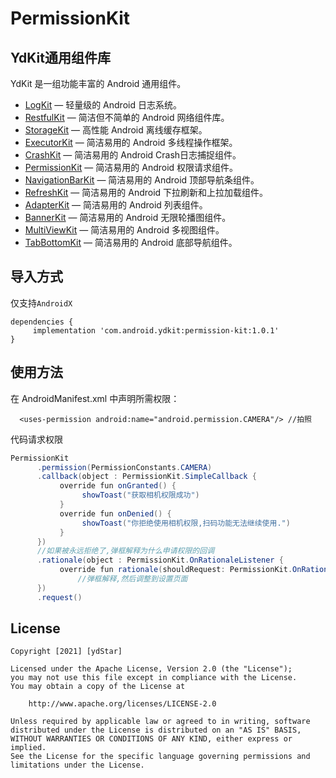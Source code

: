 # PermissionKit

## YdKit通用组件库
YdKit 是一组功能丰富的 Android 通用组件。

* [LogKit](https://github.com/ydstar/LogKit) — 轻量级的 Android 日志系统。
* [RestfulKit](https://github.com/ydstar/RestfulKit) — 简洁但不简单的 Android 网络组件库。
* [StorageKit](https://github.com/ydstar/StorageKit) — 高性能 Android 离线缓存框架。
* [ExecutorKit](https://github.com/ydstar/ExecutorKit) — 简洁易用的 Android 多线程操作框架。
* [CrashKit](https://github.com/ydstar/CrashKit) — 简洁易用的 Android Crash日志捕捉组件。
* [PermissionKit](https://github.com/ydstar/PermissionKit) — 简洁易用的 Android 权限请求组件。
* [NavigationBarKit](https://github.com/ydstar/NavigationBarKit) — 简洁易用的 Android 顶部导航条组件。
* [RefreshKit](https://github.com/ydstar/RefreshKit) — 简洁易用的 Android 下拉刷新和上拉加载组件。
* [AdapterKit](https://github.com/ydstar/AdapterKit) — 简洁易用的 Android 列表组件。
* [BannerKit](https://github.com/ydstar/BannerKit) — 简洁易用的 Android 无限轮播图组件。
* [MultiViewKit](https://github.com/ydstar/MultiViewKit) — 简洁易用的 Android 多视图组件。
* [TabBottomKit](https://github.com/ydstar/TabBottomKit) — 简洁易用的 Android 底部导航组件。

## 导入方式

仅支持`AndroidX`
```
dependencies {
     implementation 'com.android.ydkit:permission-kit:1.0.1'
}
```

## 使用方法
在 AndroidManifest.xml 中声明所需权限：
```
  <uses-permission android:name="android.permission.CAMERA"/> //拍照
```
代码请求权限
```java
PermissionKit
      .permission(PermissionConstants.CAMERA)
      .callback(object : PermissionKit.SimpleCallback {
           override fun onGranted() {
                showToast("获取相机权限成功")
           }
           override fun onDenied() {
                showToast("你拒绝使用相机权限,扫码功能无法继续使用.")
           }
      })
      //如果被永远拒绝了,弹框解释为什么申请权限的回调
      .rationale(object : PermissionKit.OnRationaleListener {
           override fun rationale(shouldRequest: PermissionKit.OnRationaleListener.ShouldRequest?) {
               //弹框解释,然后调整到设置页面
      })
      .request()
```

## License
```text
Copyright [2021] [ydStar]

Licensed under the Apache License, Version 2.0 (the "License");
you may not use this file except in compliance with the License.
You may obtain a copy of the License at

    http://www.apache.org/licenses/LICENSE-2.0

Unless required by applicable law or agreed to in writing, software
distributed under the License is distributed on an "AS IS" BASIS,
WITHOUT WARRANTIES OR CONDITIONS OF ANY KIND, either express or implied.
See the License for the specific language governing permissions and
limitations under the License.
```
